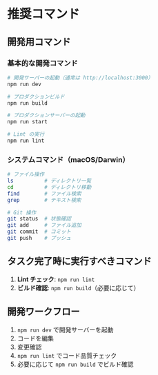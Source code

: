 # 推奨コマンド

## 開発用コマンド

### 基本的な開発コマンド
```bash
# 開発サーバーの起動（通常は http://localhost:3000）
npm run dev

# プロダクションビルド
npm run build

# プロダクションサーバーの起動
npm run start

# Lint の実行
npm run lint
```

### システムコマンド（macOS/Darwin）
```bash
# ファイル操作
ls          # ディレクトリ一覧
cd          # ディレクトリ移動
find        # ファイル検索
grep        # テキスト検索

# Git 操作
git status  # 状態確認
git add     # ファイル追加
git commit  # コミット
git push    # プッシュ
```

## タスク完了時に実行すべきコマンド

1. **Lint チェック**: `npm run lint`
2. **ビルド確認**: `npm run build`（必要に応じて）

## 開発ワークフロー

1. `npm run dev` で開発サーバーを起動
2. コードを編集
3. 変更確認
4. `npm run lint` でコード品質チェック
5. 必要に応じて `npm run build` でビルド確認